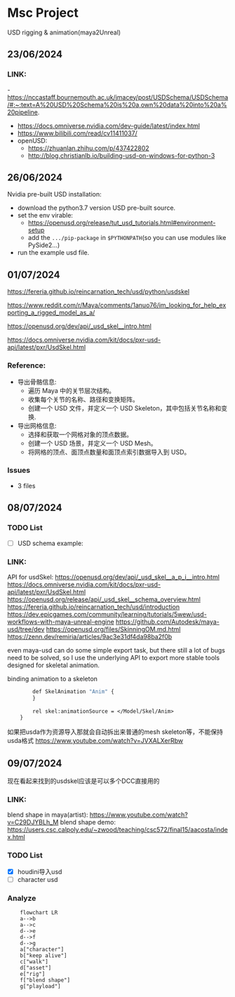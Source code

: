 # Msc Project
USD rigging & animation(maya2Unreal)
## 23/06/2024

### LINK:
-https://nccastaff.bournemouth.ac.uk/jmacey/post/USDSchema/USDSchema/#:~:text=A%20USD%20Schema%20is%20a,own%20data%20into%20a%20pipeline.

- https://docs.omniverse.nvidia.com/dev-guide/latest/index.html
- https://www.bilibili.com/read/cv11411037/
- openUSD: 
    -   https://zhuanlan.zhihu.com/p/437422802
    -   http://blog.christianlb.io/building-usd-on-windows-for-python-3
    
## 26/06/2024
Nvidia pre-built USD installation:
- download the python3.7 version USD pre-built source.
- set the env virable: 
    - https://openusd.org/release/tut_usd_tutorials.html#environment-setup
    - add the `.../pip-package` in `$PYTHONPATH`(so you can use modules like PySide2...)
- run the example usd file.

## 01/07/2024

https://fereria.github.io/reincarnation_tech/usd/python/usdskel

https://www.reddit.com/r/Maya/comments/1anuo76/im_looking_for_help_exporting_a_rigged_model_as_a/

https://openusd.org/dev/api/_usd_skel__intro.html

https://docs.omniverse.nvidia.com/kit/docs/pxr-usd-api/latest/pxr/UsdSkel.html

### Reference:
- 导出骨骼信息:
    - 遍历 Maya 中的关节层次结构。
    - 收集每个关节的名称、路径和变换矩阵。
    - 创建一个 USD 文件，并定义一个 USD Skeleton，其中包括关节名称和变换.
- 导出网格信息:
    - 选择和获取一个网格对象的顶点数据。
    - 创建一个 USD 场景，并定义一个 USD Mesh。
    - 将网格的顶点、面顶点数量和面顶点索引数据导入到 USD。

### Issues
- 3 files

## 08/07/2024

### TODO List

- [ ] USD schema example: 

### LINK:
API for usdSkel:
https://openusd.org/dev/api/_usd_skel__a_p_i__intro.html
https://docs.omniverse.nvidia.com/kit/docs/pxr-usd-api/latest/pxr/UsdSkel.html
https://openusd.org/release/api/_usd_skel__schema_overview.html
https://fereria.github.io/reincarnation_tech/usd/introduction
https://dev.epicgames.com/community/learning/tutorials/5wew/usd-workflows-with-maya-unreal-engine
https://github.com/Autodesk/maya-usd/tree/dev
https://openusd.org/files/SkinningOM.md.html
https://zenn.dev/remiria/articles/9ac3e31df4da98ba2f0b

even maya-usd can do some simple export task, but there still a lot of bugs need to be solved, so I use the underlying API to export more stable tools designed for skeletal animation.

binding animation to a skeleton
```def Skeleton "Skel" (
        def SkelAnimation "Anim" {
        }
        
        rel skel:animationSource = </Model/Skel/Anim>
    }
```
如果把usda作为资源导入那就会自动拆出来普通的mesh skeleton等，不能保持usda格式
https://www.youtube.com/watch?v=JVXALXerRbw


## 09/07/2024

现在看起来找到的usdskel应该是可以多个DCC直接用的

### LINK:
blend shape in maya(artist):
https://www.youtube.com/watch?v=C29DJYBLh_M
blend shape demo:
https://users.csc.calpoly.edu/~zwood/teaching/csc572/final15/aacosta/index.html

### TODO List
- [x] houdini导入usd
- [ ] character usd

### Analyze

```mermaid
    flowchart LR
    a-->b
    a-->c
    d-->e
    d-->f
    d-->g
    a["character"]
    b["keep alive"]
    c["walk"]
    d["asset"]
    e["rig"]
    f["blend shape"]
    g["playload"]


```